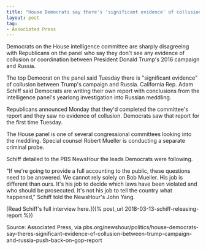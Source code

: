 ```yaml
---
title: "House Democrats say there's 'significant evidence' of collusion between Trump campaign and Russia, push back on GOP report"
layout: post
tag:
- Associated Press
---
```


Democrats on the House intelligence committee are sharply disagreeing with Republicans on the panel who say they don't see any evidence of collusion or coordination between President Donald Trump's 2016 campaign and Russia.

The top Democrat on the panel said Tuesday there is "significant evidence" of collusion between Trump's campaign and Russia. California Rep. Adam Schiff said Democrats are writing their own report with conclusions from the intelligence panel's yearlong investigation into Russian meddling.

Republicans announced Monday that they'd completed the committee's report and they saw no evidence of collusion. Democrats saw that report for the first time Tuesday.

The House panel is one of several congressional committees looking into the meddling. Special counsel Robert Mueller is conducting a separate criminal probe.

Schiff detailed to the PBS NewsHour the leads Democrats were following.

"If we're going to provide a full accounting to the public, these questions need to be answered. We cannot rely solely on Bob Mueller. His job is different than ours. It's his job to decide which laws have been violated and who should be prosecuted. It's not his job to tell the country what happened," Schiff told the NewsHour's John Yang.

[Read Schiff's full interview here.]({% post_url 2018-03-13-schiff-releasing-report %})

Source: Associated Press, via pbs.org/newshour/politics/house-democrats-say-theres-significant-evidence-of-collusion-between-trump-campaign-and-russia-push-back-on-gop-report
